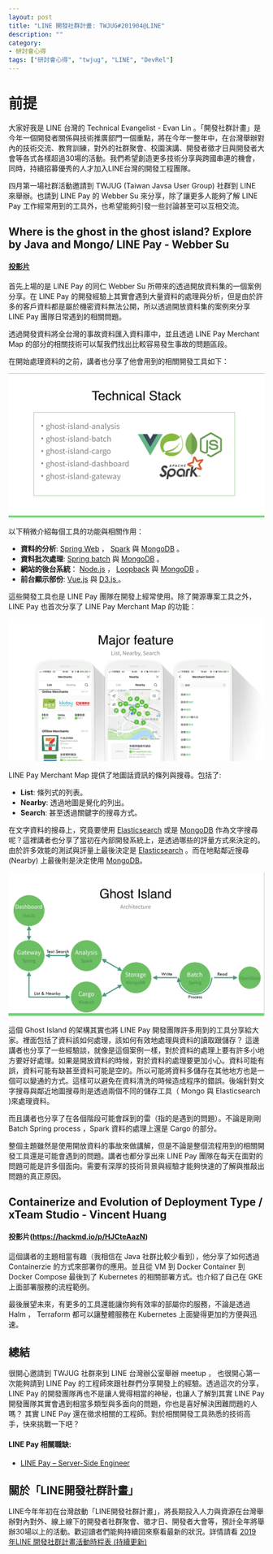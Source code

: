 ```yaml
---
layout: post
title: "LINE 開發社群計畫: TWJUG#201904@LINE"
description: ""
category: 
- 研討會心得
tags: ["研討會心得", "twjug", "LINE", "DevRel"]
---
```





# 前提

大家好我是 LINE 台灣的 Technical Evangelist - Evan Lin 。「開發社群計畫」是今年一個開發者關係與技術推廣部門一個重點，將在今年一整年中，在台灣舉辦對內的技術交流、教育訓練，對外的社群聚會、校園演講、開發者徵才日與開發者大會等各式各樣超過30場的活動。我們希望創造更多技術分享與跨國串連的機會，同時，持續招募優秀的人才加入LINE台灣的開發工程團隊。

四月第一場社群活動邀請到 TWJUG (Taiwan Javsa User Group) 社群到 LINE 來舉辦。也請到 LINE Pay 的 Webber Su 來分享，除了讓更多人能夠了解 LINE Pay 工作經常用到的工具外，也希望能夠引發一些討論甚至可以互相交流。



## Where is the ghost in the ghost island? Explore by Java and Mongo/ LINE Pay - Webber Su

#### [投影片](https://speakerdeck.com/line_developers/where-is-the-ghost-in-the-ghost-island-explore-by-java-and-mongo)



<script async class="speakerdeck-embed" data-id="c4f6f25d9edc4f23814f072b9d4240f5" data-ratio="1.77777777777778" src="//speakerdeck.com/assets/embed.js"></script>



首先上場的是 LINE Pay 的同仁 Webber Su 所帶來的透過開放資料集的一個案例分享。在 LINE Pay 的開發經驗上其實會遇到大量資料的處理與分析，但是由於許多的客戶資料都是屬於機密資料無法公開，所以透過開放資料集的案例來分享 LINE Pay 團隊日常遇到的相關問題。

透過開發資料將全台灣的事故資料匯入資料庫中，並且透過 LINE Pay Merchant Map 的部分的相關技術可以幫我們找出比較容易發生事故的問題區段。

在開始處理資料的之前，講者也分享了他會用到的相關開發工具如下：

![](../images/2019/0412_1.png)

以下稍微介紹每個工具的功能與相關作用：

- **資料的分析**: [Spring Web](https://spring.io/) ， [Spark](https://spark.apache.org/) 與 [MongoDB](https://www.mongodb.com/) 。
- **資料批次處理**: [Spring batch](https://spring.io/projects/spring-batch) 與 [MongoDB](https://www.mongodb.com/) 。
- **網站的後台系統**： [Node.js](https://nodejs.org/en/) ， [Loopback](https://loopback.io/) 與 [MongoDB](https://www.mongodb.com/) 。
- **前台顯示部份**: [Vue.js](https://vuejs.org/) 與 [D3.js ](https://d3js.org/)。

這些開發工具也是 LINE Pay 團隊在開發上經常使用。除了開源專案工具之外， LINE Pay 也首次分享了 LINE Pay Merchant Map 的功能：

![](../images/2019/0412_2.png)

LINE Pay Merchant Map 提供了地圖話資訊的條列與搜尋。包括了:

- **List**: 條列式的列表。
- **Nearby**: 透過地圖是覺化的列出。
- **Search**: 甚至透過關鍵字的搜尋方式。

在文字資料的搜尋上，究竟要使用 [Elasticsearch](https://www.elastic.co/cn/) 或是 [MongoDB](https://www.mongodb.com/) 作為文字搜尋呢？這裡講者也分享了當初在內部開發系統上，是透過哪些的評量方式來決定的。 由於許多效能的測試與評量上最後決定是 [Elasticsearch](https://www.elastic.co/cn/) 。而在地點鄰近搜尋 (Nearby) 上最後則是決定使用  [MongoDB](https://www.mongodb.com/)。



![](../images/2019/0412_3.png)

這個 Ghost Island 的架構其實也將 LINE Pay 開發團隊許多用到的工具分享給大家。裡面包括了資料該如何處理，該如何有效地處理與資料的讀取跟儲存？ 這邊講者也分享了一些經驗談，就像是這個案例一樣，對於資料的處理上要有許多小地方要好好處理。如果是開放資料的時候，對於資料的處理要更加小心。資料可能有誤，資料可能有缺甚至資料可能是空的。所以可能將資料多儲存在其他地方也是一個可以變通的方式。這樣可以避免在資料清洗的時候造成程序的錯誤。後端針對文字搜尋與鄰近地圖搜尋則是透過兩個不同的儲存工具（ Mongo 與  Elasticsearch )來處理資料。

而且講者也分享了在各個階段可能會踩到的雷（指的是遇到的問題）。不論是剛剛 Batch Spring process ，Spark 資料的處理上還是 Cargo 的部分。

整個主題雖然是使用開放資料的事故來做講解，但是不論是整個流程用到的相關開發工具還是可能會遇到的問題。講者也都分享出來 LINE Pay 團隊在每天在面對的問題可能是許多個面向。需要有深厚的技術背景與經驗才能夠快速的了解與推敲出問題的真正原因。



## Containerize and Evolution of Deployment Type / xTeam Studio - Vincent Huang 

#### 投影片(<https://hackmd.io/p/HJCteAazN>)



這個講者的主題相當有趣（我相信在 Java 社群比較少看到），他分享了如何透過 Containerzie 的方式來部署你的應用。並且從 VM 到 Docker Container 到 Docker Compose 最後到了 Kubernetes 的相關部署方式。也介紹了自己在 GKE 上面部署服務的流程範例。

最後展望未來，有更多的工具還能讓你夠有效率的部屬你的服務，不論是透過 Halm ， Terraform 都可以讓整體服務在 Kubernetes 上面變得更加的方便與迅速。

## 總結

很開心邀請到 TWJUG 社群來到 LINE 台灣辦公室舉辦 meetup ， 也很開心第一次能夠請到 LINE Pay 的工程師來跟社群們分享開發上的經驗。透過這次的分享， LINE Pay 的開發團隊再也不是讓人覺得相當的神秘，也讓人了解到其實 LINE Pay 開發團隊其實會遇到相當多類型與多面向的問題，你也是喜好解決困難問題的人嗎？ 其實 LINE Pay 還在徵求相關的工程師。對於相關開發工具熟悉的技術高手，快來挑戰一下吧？



#### LINE Pay 相關職缺:

- [LINE Pay – Server-Side Engineer](https://career.linecorp.com/linecorp/career/detail/20000111/228/3910?classId=228&locationCd=TW&page=)

## 關於「LINE開發社群計畫」

LINE今年年初在台灣啟動「LINE開發社群計畫」，將長期投入人力與資源在台灣舉辦對內對外、線上線下的開發者社群聚會、徵才日、開發者大會等，預計全年將舉辦30場以上的活動。歡迎讀者們能夠持續回來察看最新的狀況。詳情請看 [2019 年LINE 開發社群計畫活動時程表 (持續更新)](https://engineering.linecorp.com/zh-hant/blog/line-taiwan-developer-relations-2019-plan/)